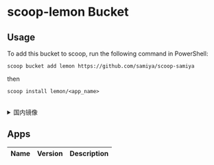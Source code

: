# scoop-lemon Bucket
## Usage

To add this bucket to scoop, run the following command in PowerShell:

```
scoop bucket add lemon https://github.com/samiya/scoop-samiya
```

then

```
scoop install lemon/<app_name>
```
<br/>
<details>
<summary>国内镜像</summary>
<br/>

```
scoop bucket add lemon https://jihulab.com/samiya/scoop-samiya
```

</details>


## Apps

<!-- <apps> -->
<!-- The following table was inserted by makeindex.py -->
<!-- Your edits will be lost the next time makeindex.py is run -->
|Name|Version|Description|
|----|-------|-----------|
